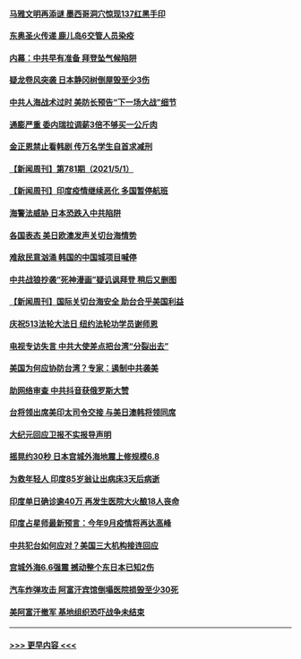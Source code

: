 #### [马雅文明再添谜 墨西哥洞穴惊现137红黑手印](../pages/prog202/a103109062.md?t=05022101) 
#### [东奥圣火传递 鹿儿岛6交管人员染疫](../pages/prog202/a103109040.md?t=05022101) 
#### [内幕：中共早有准备 拜登坠气候陷阱](../pages/prog202/a103108911.md?t=05022101) 
#### [疑龙卷风突袭 日本静冈树倒屋毁至少3伤](../pages/prog202/a103108977.md?t=05022101) 
#### [中共人海战术过时 美防长预告“下一场大战”细节](../pages/prog202/a103108984.md?t=05022101) 
#### [通膨严重 委内瑞拉调薪3倍不够买一公斤肉](../pages/prog202/a103108965.md?t=05022101) 
#### [金正恩禁止看韩剧 传万名学生自首求减刑](../pages/prog202/a103108926.md?t=05022101) 
#### [【新闻周刊】第781期（2021/5/1）](../pages/prog202/a103108909.md?t=05022101) 
#### [【新闻周刊】印度疫情继续恶化 多国暂停航班](../pages/prog202/a103108880.md?t=05022101) 
#### [海警法威胁 日本恐跌入中共陷阱](../pages/prog202/a103108085.md?t=05022101) 
#### [各国表态 美日欧澳发声关切台海情势](../pages/prog202/a103108099.md?t=05022101) 
#### [难敌民意汹涌 韩国的中国城项目喊停](../pages/prog202/a103108819.md?t=05022101) 
#### [中共战狼抄袭“死神漫画”疑讥讽拜登 稍后又删图](../pages/prog202/a103108812.md?t=05022101) 
#### [【新闻周刊】国际关切台海安全 助台合乎美国利益](../pages/prog202/a103108808.md?t=05022101) 
#### [庆祝513法轮大法日 纽约法轮功学员谢师恩](../pages/prog202/a103108805.md?t=05022101) 
#### [电视专访失言 中共大使差点把台湾“分裂出去”](../pages/prog202/a103108742.md?t=05022101) 
#### [美国为何应协防台湾？专家：遏制中共袭美](../pages/prog202/a103108696.md?t=05022101) 
#### [助网络审查 中共抖音获俄罗斯大赞](../pages/prog202/a103108626.md?t=05022101) 
#### [台将领出席美印太司令交接 与美日澳韩将领同席](../pages/prog202/a103108666.md?t=05022101) 
#### [大纪元回应卫报不实报导声明](../pages/prog202/a103108633.md?t=05022101) 
#### [摇晃约30秒 日本宫城外海地震上修规模6.8](../pages/prog202/a103108477.md?t=05022101) 
#### [为救年轻人 印度85岁翁让出病床3天后病逝](../pages/prog202/a103108457.md?t=05022101) 
#### [印度单日确诊逾40万 再发生医院大火酿18人丧命](../pages/prog202/a103108440.md?t=05022101) 
#### [印度占星师最新预言：今年9月疫情将再达高峰](../pages/prog202/a103108368.md?t=05022101) 
#### [中共犯台如何应对？美国三大机构接连回应](../pages/prog202/a103108423.md?t=05022101) 
#### [宫城外海6.6强震 撼动整个东日本已知2伤](../pages/prog202/a103108347.md?t=05022101) 
#### [汽车炸弹攻击 阿富汗宾馆倒塌医院损毁至少30死](../pages/prog202/a103108389.md?t=05022101) 
#### [美阿富汗撤军 基地组织恐吓战争未结束](../pages/prog202/a103108030.md?t=05022101) 

----
#### [ >>> 更早内容 <<< ](../indexes/prog202-earlier.md)

